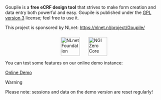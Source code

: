 Goupile is a **free eCRF design tool** that strives to make form creation and data entry both powerful and easy. Goupile is published under the [GPL version 3](https://www.gnu.org/licenses/#GPL) license; feel free to use it.

This project is sponsored by NLnet: https://nlnet.nl/project/Goupile/

<p style="display: flex; gap: 2em; justify-content: center;">
    <a href="https://nlnet.nl/" style="border-bottom-color: transparent; margin-top: 8px;" target="_blank"><img src="{{ ASSET static/nlnet/nlnet.svg }}" height="60" alt="NLnet Foundation"/></a>
    <a href="https://nlnet.nl/project/Goupile/" style="border-bottom-color: transparent; margin-top: 8px;"><img src="{{ ASSET static/nlnet/ngi0core.svg }}" height="60" alt="NGI Zero Core"/></a>
</p>

You can test some features on our online demo instance:

<div class="actions">
    <a href="https://demo.goupile.fr/" target="_blank">Online Demo</a>
</div>

> [!WARNING]
> Please note: sessions and data on the demo version are reset regularly!
